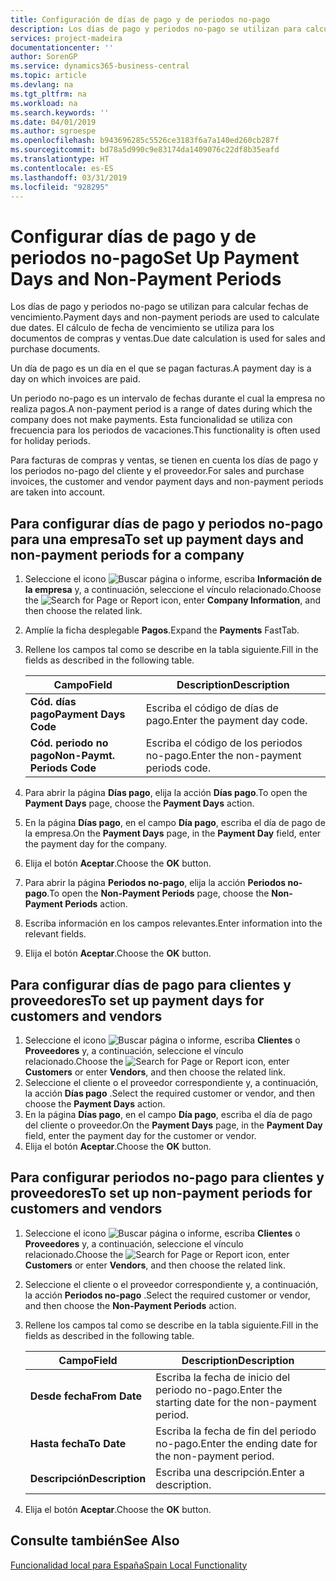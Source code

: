 ```yaml
---
title: Configuración de días de pago y de periodos no-pago
description: Los días de pago y periodos no-pago se utilizan para calcular fechas de vencimiento. El cálculo de fecha de vencimiento se utiliza para los documentos de compras y ventas.
services: project-madeira
documentationcenter: ''
author: SorenGP
ms.service: dynamics365-business-central
ms.topic: article
ms.devlang: na
ms.tgt_pltfrm: na
ms.workload: na
ms.search.keywords: ''
ms.date: 04/01/2019
ms.author: sgroespe
ms.openlocfilehash: b943696285c5526ce3183f6a7a140ed260cb287f
ms.sourcegitcommit: bd78a5d990c9e83174da1409076c22df8b35eafd
ms.translationtype: HT
ms.contentlocale: es-ES
ms.lasthandoff: 03/31/2019
ms.locfileid: "928295"
---
```

# <a name="set-up-payment-days-and-non-payment-periods"></a><span data-ttu-id="43381-104">Configurar días de pago y de periodos no-pago</span><span class="sxs-lookup"><span data-stu-id="43381-104">Set Up Payment Days and Non-Payment Periods</span></span>
<span data-ttu-id="43381-105">Los días de pago y periodos no-pago se utilizan para calcular fechas de vencimiento.</span><span class="sxs-lookup"><span data-stu-id="43381-105">Payment days and non-payment periods are used to calculate due dates.</span></span> <span data-ttu-id="43381-106">El cálculo de fecha de vencimiento se utiliza para los documentos de compras y ventas.</span><span class="sxs-lookup"><span data-stu-id="43381-106">Due date calculation is used for sales and purchase documents.</span></span>  

<span data-ttu-id="43381-107">Un día de pago es un día en el que se pagan facturas.</span><span class="sxs-lookup"><span data-stu-id="43381-107">A payment day is a day on which invoices are paid.</span></span>  

<span data-ttu-id="43381-108">Un periodo no-pago es un intervalo de fechas durante el cual la empresa no realiza pagos.</span><span class="sxs-lookup"><span data-stu-id="43381-108">A non-payment period is a range of dates during which the company does not make payments.</span></span> <span data-ttu-id="43381-109">Esta funcionalidad se utiliza con frecuencia para los periodos de vacaciones.</span><span class="sxs-lookup"><span data-stu-id="43381-109">This functionality is often used for holiday periods.</span></span>  

<span data-ttu-id="43381-110">Para facturas de compras y ventas, se tienen en cuenta los días de pago y los periodos no-pago del cliente y el proveedor.</span><span class="sxs-lookup"><span data-stu-id="43381-110">For sales and purchase invoices, the customer and vendor payment days and non-payment periods are taken into account.</span></span>  

## <a name="to-set-up-payment-days-and-non-payment-periods-for-a-company"></a><span data-ttu-id="43381-111">Para configurar días de pago y periodos no-pago para una empresa</span><span class="sxs-lookup"><span data-stu-id="43381-111">To set up payment days and non-payment periods for a company</span></span>  

1.  <span data-ttu-id="43381-112">Seleccione el icono ![Buscar página o informe](../../media/ui-search/search_small.png "icono Buscar página o informe"), escriba **Información de la empresa** y, a continuación, seleccione el vínculo relacionado.</span><span class="sxs-lookup"><span data-stu-id="43381-112">Choose the ![Search for Page or Report](../../media/ui-search/search_small.png "Search for Page or Report icon") icon, enter **Company Information**, and then choose the related link.</span></span>  
2.  <span data-ttu-id="43381-113">Amplíe la ficha desplegable **Pagos**.</span><span class="sxs-lookup"><span data-stu-id="43381-113">Expand the **Payments** FastTab.</span></span>  
3.  <span data-ttu-id="43381-114">Rellene los campos tal como se describe en la tabla siguiente.</span><span class="sxs-lookup"><span data-stu-id="43381-114">Fill in the fields as described in the following table.</span></span>  

    |<span data-ttu-id="43381-115">Campo</span><span class="sxs-lookup"><span data-stu-id="43381-115">Field</span></span>|<span data-ttu-id="43381-116">Description</span><span class="sxs-lookup"><span data-stu-id="43381-116">Description</span></span>|  
    |---------------------------------|---------------------------------------|  
    |<span data-ttu-id="43381-117">**Cód. días pago**</span><span class="sxs-lookup"><span data-stu-id="43381-117">**Payment Days Code**</span></span>|<span data-ttu-id="43381-118">Escriba el código de días de pago.</span><span class="sxs-lookup"><span data-stu-id="43381-118">Enter the payment day code.</span></span>|  
    |<span data-ttu-id="43381-119">**Cód. periodo no pago**</span><span class="sxs-lookup"><span data-stu-id="43381-119">**Non-Paymt. Periods Code**</span></span>|<span data-ttu-id="43381-120">Escriba el código de los periodos no-pago.</span><span class="sxs-lookup"><span data-stu-id="43381-120">Enter the non-payment periods code.</span></span>|  

4.  <span data-ttu-id="43381-121">Para abrir la página **Días pago**, elija la acción **Días pago**.</span><span class="sxs-lookup"><span data-stu-id="43381-121">To open the **Payment Days** page, choose the **Payment Days** action.</span></span>  
5.  <span data-ttu-id="43381-122">En la página **Días pago**, en el campo **Día pago**, escriba el día de pago de la empresa.</span><span class="sxs-lookup"><span data-stu-id="43381-122">On the **Payment Days** page, in the **Payment Day** field, enter the payment day for the company.</span></span>  
6.  <span data-ttu-id="43381-123">Elija el botón **Aceptar**.</span><span class="sxs-lookup"><span data-stu-id="43381-123">Choose the **OK** button.</span></span>  
7.  <span data-ttu-id="43381-124">Para abrir la página **Periodos no-pago**, elija la acción **Periodos no-pago**.</span><span class="sxs-lookup"><span data-stu-id="43381-124">To open the **Non-Payment Periods** page, choose the **Non-Payment Periods** action.</span></span>  
8.  <span data-ttu-id="43381-125">Escriba información en los campos relevantes.</span><span class="sxs-lookup"><span data-stu-id="43381-125">Enter information into the relevant fields.</span></span>  
9. <span data-ttu-id="43381-126">Elija el botón **Aceptar**.</span><span class="sxs-lookup"><span data-stu-id="43381-126">Choose the **OK** button.</span></span>  

## <a name="to-set-up-payment-days-for-customers-and-vendors"></a><span data-ttu-id="43381-127">Para configurar días de pago para clientes y proveedores</span><span class="sxs-lookup"><span data-stu-id="43381-127">To set up payment days for customers and vendors</span></span>  

1.  <span data-ttu-id="43381-128">Seleccione el icono ![Buscar página o informe](../../media/ui-search/search_small.png "icono Buscar página o informe"), escriba **Clientes** o **Proveedores** y, a continuación, seleccione el vínculo relacionado.</span><span class="sxs-lookup"><span data-stu-id="43381-128">Choose the ![Search for Page or Report](../../media/ui-search/search_small.png "Search for Page or Report icon") icon, enter **Customers** or enter **Vendors**, and then choose the related link.</span></span>  
2.  <span data-ttu-id="43381-129">Seleccione el cliente o el proveedor correspondiente y, a continuación, la acción **Días pago** .</span><span class="sxs-lookup"><span data-stu-id="43381-129">Select the required customer or vendor, and then choose the **Payment Days** action.</span></span>  
3.  <span data-ttu-id="43381-130">En la página **Días pago**, en el campo **Día pago**, escriba el día de pago del cliente o proveedor.</span><span class="sxs-lookup"><span data-stu-id="43381-130">On the **Payment Days** page, in the **Payment Day** field, enter the payment day for the customer or vendor.</span></span>  
4.  <span data-ttu-id="43381-131">Elija el botón **Aceptar**.</span><span class="sxs-lookup"><span data-stu-id="43381-131">Choose the **OK** button.</span></span>  

## <a name="to-set-up-non-payment-periods-for-customers-and-vendors"></a><span data-ttu-id="43381-132">Para configurar periodos no-pago para clientes y proveedores</span><span class="sxs-lookup"><span data-stu-id="43381-132">To set up non-payment periods for customers and vendors</span></span>  

1.  <span data-ttu-id="43381-133">Seleccione el icono ![Buscar página o informe](../../media/ui-search/search_small.png "icono Buscar página o informe"), escriba **Clientes** o **Proveedores** y, a continuación, seleccione el vínculo relacionado.</span><span class="sxs-lookup"><span data-stu-id="43381-133">Choose the ![Search for Page or Report](../../media/ui-search/search_small.png "Search for Page or Report icon") icon, enter **Customers** or enter **Vendors**, and then choose the related link.</span></span>  
2.  <span data-ttu-id="43381-134">Seleccione el cliente o el proveedor correspondiente y, a continuación, la acción **Periodos no-pago** .</span><span class="sxs-lookup"><span data-stu-id="43381-134">Select the required customer or vendor, and then choose the **Non-Payment Periods** action.</span></span>  
3.  <span data-ttu-id="43381-135">Rellene los campos tal como se describe en la tabla siguiente.</span><span class="sxs-lookup"><span data-stu-id="43381-135">Fill in the fields as described in the following table.</span></span>  

    |<span data-ttu-id="43381-136">Campo</span><span class="sxs-lookup"><span data-stu-id="43381-136">Field</span></span>|<span data-ttu-id="43381-137">Description</span><span class="sxs-lookup"><span data-stu-id="43381-137">Description</span></span>|  
    |---------------------------------|---------------------------------------|  
    |<span data-ttu-id="43381-138">**Desde fecha**</span><span class="sxs-lookup"><span data-stu-id="43381-138">**From Date**</span></span>|<span data-ttu-id="43381-139">Escriba la fecha de inicio del periodo no-pago.</span><span class="sxs-lookup"><span data-stu-id="43381-139">Enter the starting date for the non-payment period.</span></span>|  
    |<span data-ttu-id="43381-140">**Hasta fecha**</span><span class="sxs-lookup"><span data-stu-id="43381-140">**To Date**</span></span>|<span data-ttu-id="43381-141">Escriba la fecha de fin del periodo no-pago.</span><span class="sxs-lookup"><span data-stu-id="43381-141">Enter the ending date for the non-payment period.</span></span>|  
    |<span data-ttu-id="43381-142">**Descripción**</span><span class="sxs-lookup"><span data-stu-id="43381-142">**Description**</span></span>|<span data-ttu-id="43381-143">Escriba una descripción.</span><span class="sxs-lookup"><span data-stu-id="43381-143">Enter a description.</span></span>|  

4.  <span data-ttu-id="43381-144">Elija el botón **Aceptar**.</span><span class="sxs-lookup"><span data-stu-id="43381-144">Choose the **OK** button.</span></span>  

## <a name="see-also"></a><span data-ttu-id="43381-145">Consulte también</span><span class="sxs-lookup"><span data-stu-id="43381-145">See Also</span></span>  
 [<span data-ttu-id="43381-146">Funcionalidad local para España</span><span class="sxs-lookup"><span data-stu-id="43381-146">Spain Local Functionality</span></span>](spain-local-functionality.md)
